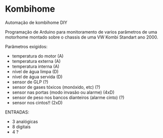 # Kombihome
Automação de kombihome DIY

Programação de Arduino para monitoramento de varios parâmetros de uma motorhome montado sobre o chassis de uma VW Kombi Standart ano 2000.

Parâmetros exigidos:
- temperatura do motor (A)
- temperatura externa (A)
- temperatura interna (A)
- nível de água limpa (D)
- nível de água servida (D)
- sensor de GLP (?)
- sensor de gases tóxicos (monóxido, etc) (?)
- sensor nas portas (modo invasão ou alarme) (4xD)
- sensor de peso nos bancos dianteiros (alarme cinto) (?)
- sensor nos cintos!! (2xD)

ENTRADAS:
- 3 analógicas
- 8 digitais
- 4 ?
